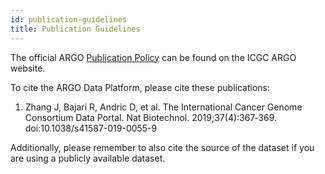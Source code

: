 ```yaml
---
id: publication-guidelines
title: Publication Guidelines
---
```


The official ARGO [Publication Policy](https://www.icgc-argo.org/page/77/e3-publication-policy) can be found on the ICGC ARGO website.

To cite the ARGO Data Platform, please cite these publications:

1. Zhang J, Bajari R, Andric D, et al. The International Cancer Genome Consortium Data Portal. Nat Biotechnol. 2019;37(4):367‐369. doi:10.1038/s41587-019-0055-9

Additionally, please remember to also cite the source of the dataset if you are using a publicly available dataset.
